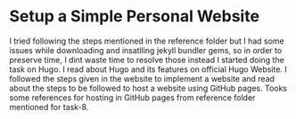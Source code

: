 # Setup a Simple Personal Website
I tried following the steps mentioned in the reference folder but
I had some issues while downloading and insatlling jekyll bundler
gems, so in order to preserve time, I dint waste time to resolve
those instead I started doing the task on Hugo. I read about Hugo 
and its features on official Hugo Website. I followed the steps 
given in the website to implement a website and read about the
steps to be followed to host a website using GitHub pages.
Tooks some references for hosting in GitHub pages from reference 
folder mentioned for task-8.
